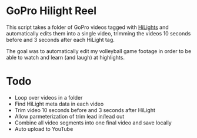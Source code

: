 # GoPro Hilight Reel

This script takes a folder of GoPro videos tagged with [HiLights](https://gopro.com/help/articles/Question_Answer/What-is-HiLight-Tagging-and-How-Does-it-Work) and automatically edits them into a single video, trimming the videos 10 seconds before and 3 seconds after each HiLight tag.

The goal was to automatically edit my volleyball game footage in order to be able to watch and learn (and laugh) at highlights.

# Todo
 - Loop over videos in a folder
 - Find HiLight meta data in each video
 - Trim video 10 seconds before and 3 seconds after HiLight
 - Allow parmeterization of trim lead in/lead out
 - Combine all video segments into one final video and save locally
 - Auto upload to YouTube